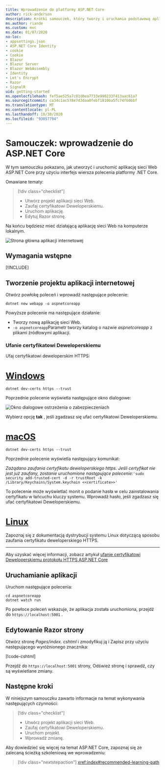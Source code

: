```yaml
---
title: Wprowadzenie do platformy ASP.NET Core
author: rick-anderson
description: Krótki samouczek, który tworzy i uruchamia podstawową aplikację Hello world przy użyciu ASP.NET Core.
ms.author: riande
ms.custom: mvc
ms.date: 01/07/2020
no-loc:
- appsettings.json
- ASP.NET Core Identity
- cookie
- Cookie
- Blazor
- Blazor Server
- Blazor WebAssembly
- Identity
- Let's Encrypt
- Razor
- SignalR
uid: getting-started
ms.openlocfilehash: fef5ae525a7c01d0ea7733e990233f413aac61a7
ms.sourcegitcommit: ca34c1ac578e7d3daa0febf1810ba5fc74f60bbf
ms.translationtype: MT
ms.contentlocale: pl-PL
ms.lasthandoff: 10/30/2020
ms.locfileid: "93057794"
---
```

# <a name="tutorial-get-started-with-aspnet-core"></a>Samouczek: wprowadzenie do ASP.NET Core

W tym samouczku pokazano, jak utworzyć i uruchomić aplikację sieci Web ASP.NET Core przy użyciu interfejs wiersza polecenia platformy .NET Core.

Omawiane tematy:

> [!div class="checklist"]
> * Utwórz projekt aplikacji sieci Web.
> * Zaufaj certyfikatowi Deweloperskiemu.
> * Uruchom aplikację.
> * Edytuj Razor stronę.

Na końcu będziesz mieć działającą aplikację sieci Web na komputerze lokalnym.

![Strona główna aplikacji internetowej](_static/home-page.png)

## <a name="prerequisites"></a>Wymagania wstępne

[!INCLUDE[](~/includes/3.1-SDK.md)]

## <a name="create-a-web-app-project"></a>Tworzenie projektu aplikacji internetowej

Otwórz powłokę poleceń i wprowadź następujące polecenie:

```dotnetcli
dotnet new webapp -o aspnetcoreapp
```

Powyższe polecenie ma następujące działanie:

* Tworzy nową aplikację sieci Web.  
* `-o aspnetcoreapp`Parametr tworzy katalog o nazwie *aspnetcoreapp* z plikami źródłowymi aplikacji.

### <a name="trust-the-development-certificate"></a>Ufanie certyfikatowi Deweloperskiemu

Ufaj certyfikatowi deweloperskim HTTPS:

# <a name="windows"></a>[Windows](#tab/windows)

```dotnetcli
dotnet dev-certs https --trust
```

Poprzednie polecenie wyświetla następujące okno dialogowe:

![Okno dialogowe ostrzeżenia o zabezpieczeniach](~/getting-started/_static/cert.png)

Wybierz opcję **tak** , jeśli zgadzasz się ufać certyfikatowi Deweloperskiemu.

# <a name="macos"></a>[macOS](#tab/macos)

```dotnetcli
dotnet dev-certs https --trust
```

Poprzednie polecenie wyświetla następujący komunikat:

*Zażądano zaufania certyfikatu deweloperskiego https. Jeśli certyfikat nie jest już zaufany, zostanie uruchomione następujące polecenie:*`'sudo security add-trusted-cert -d -r trustRoot -k /Library/Keychains/System.keychain <<certificate>>'`

To polecenie może wyświetlać monit o podanie hasła w celu zainstalowania certyfikatu w łańcuchu kluczy systemu. Wprowadź hasło, jeśli zgadzasz się ufać certyfikatowi Deweloperskiemu.

# <a name="linux"></a>[Linux](#tab/linux)

Zapoznaj się z dokumentacją dystrybucji systemu Linux dotyczącą sposobu zaufania certyfikatu deweloperskiego HTTPS.

---

Aby uzyskać więcej informacji, zobacz artykuł [ufanie certyfikatowi Deweloperskiemu protokołu HTTPS ASP.NET Core](xref:security/enforcing-ssl#trust-the-aspnet-core-https-development-certificate-on-windows-and-macos)

## <a name="run-the-app"></a>Uruchamianie aplikacji

Uruchom następujące polecenia:

```dotnetcli
cd aspnetcoreapp
dotnet watch run
```

Po powłoce poleceń wskazuje, że aplikacja została uruchomiona, przejdź do `https://localhost:5001` .

## <a name="edit-a-no-locrazor-page"></a>Edytowanie Razor strony

Otwórz stronę *Pages/index. cshtml* i zmodyfikuj ją i Zapisz przy użyciu następującego wyróżnionego znacznika:

[!code-cshtml[](sample/index.cshtml?highlight=9)]

Przejdź do `https://localhost:5001` strony, Odśwież stronę i sprawdź, czy są wyświetlane zmiany.

## <a name="next-steps"></a>Następne kroki

W niniejszym samouczku zawarto informacje na temat wykonywania następujących czynności:

> [!div class="checklist"]
> * Utwórz projekt aplikacji sieci Web.
> * Zaufaj certyfikatowi Deweloperskiemu.
> * Uruchom projekt.
> * Wprowadź zmianę.

Aby dowiedzieć się więcej na temat ASP.NET Core, zapoznaj się ze zalecaną ścieżką szkoleniową we wprowadzeniu:

> [!div class="nextstepaction"]
> <xref:index#recommended-learning-path>
